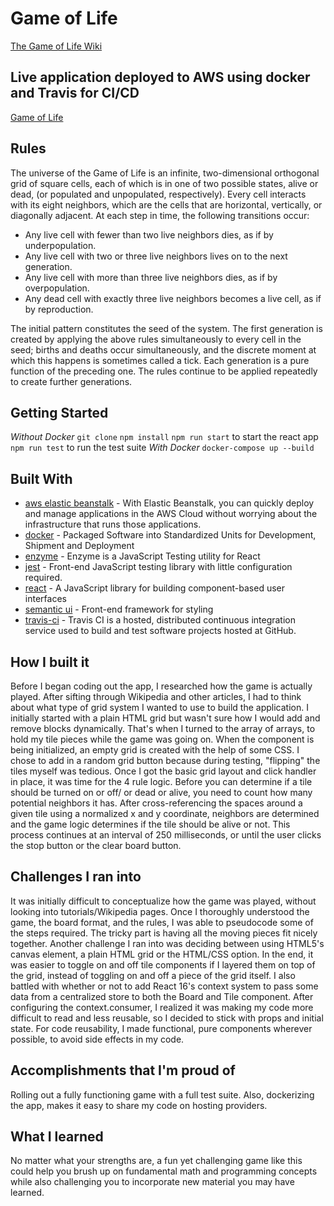 # Game of Life
[The Game of Life Wiki](https://en.wikipedia.org/wiki/Conway%27s_Game_of_Life)

## Live application deployed to AWS using docker and Travis for CI/CD
[Game of Life](http://gameoflife-env.txiujkakdk.us-east-1.elasticbeanstalk.com/)

## Rules

The universe of the Game of Life is an infinite, two-dimensional orthogonal grid of square cells, each of which is in one of two possible states, alive or dead, (or populated and unpopulated, respectively). Every cell interacts with its eight neighbors, which are the cells that are horizontal, vertically, or diagonally adjacent. At each step in time, the following transitions occur:

* Any live cell with fewer than two live neighbors dies, as if by underpopulation.
* Any live cell with two or three live neighbors lives on to the next generation.
* Any live cell with more than three live neighbors dies, as if by overpopulation.
* Any dead cell with exactly three live neighbors becomes a live cell, as if by reproduction.

The initial pattern constitutes the seed of the system. The first generation is created by applying the above rules simultaneously to every cell in the seed; births and deaths occur simultaneously, and the discrete moment at which this happens is sometimes called a tick. Each generation is a pure function of the preceding one. The rules continue to be applied repeatedly to create further generations.

## Getting Started
*Without Docker*
`git clone`
`npm install`
`npm run start` to start the react app
`npm run test` to run the test suite
*With Docker*
`docker-compose up --build`

## Built With
* [aws elastic beanstalk](https://aws.amazon.com/) - With Elastic Beanstalk, you can quickly deploy and manage applications in the AWS Cloud without worrying about the infrastructure that runs those applications.
* [docker](https://www.docker.com) - Packaged Software into Standardized Units for Development, Shipment and Deployment
* [enzyme](https://airbnb.io/enzyme/) - Enzyme is a JavaScript Testing utility for React
* [jest](https://jestjs.io/) - Front-end JavaScript testing library with little configuration required. 
* [react](https://reactjs.org/) - A JavaScript library for building component-based user interfaces
* [semantic ui](https://semantic-ui.com/) - Front-end framework for styling
* [travis-ci](https://semantic-ui.com/https://travis-ci.org) - Travis CI is a hosted, distributed continuous integration service used to build and test software projects hosted at GitHub.

## How I built it
Before I began coding out the app, I researched how the game is actually played. After sifting through Wikipedia and other articles, I had to think about what type of grid system I wanted to use to build the application. I initially started with a plain HTML grid but wasn't sure how I would add and remove blocks dynamically. That's when I turned to the array of arrays, to hold my tile pieces while the game was going on. When the component is being initialized, an empty grid is created with the help of some CSS. I chose to add in a random grid button because during testing, "flipping" the tiles myself was tedious. Once I got the basic grid layout and click handler in place, it was time for the 4 rule logic. Before you can determine if a tile should be turned on or off/ or dead or alive, you need to count how many potential neighbors it has. After cross-referencing the spaces around a given tile using a normalized x and y coordinate, neighbors are determined and the game logic determines if the tile should be alive or not. This process continues at an interval of 250 milliseconds, or until the user clicks the stop button or the clear board button.

## Challenges I ran into
It was initially difficult to conceptualize how the game was played, without looking into tutorials/Wikipedia pages. Once I thoroughly understood the game, the board format, and the rules, I was able to pseudocode some of the steps required. The tricky part is having all the moving pieces fit nicely together. Another challenge I ran into was deciding between using HTML5's canvas element, a plain HTML grid or the HTML/CSS option. In the end, it was easier to toggle on and off tile components if I layered them on top of the grid, instead of toggling on and off a piece of the grid itself. I also battled with whether or not to add React 16's context system to pass some data from a centralized store to both the Board and Tile component. After configuring the context.consumer, I realized it was making my code more difficult to read and less reusable, so I decided to stick with props and initial state. For code reusability, I made functional, pure components wherever possible, to avoid side effects in my code.

## Accomplishments that I'm proud of
Rolling out a fully functioning game with a full test suite. Also, dockerizing the app, makes it easy to share my code on hosting providers.

## What I learned
No matter what your strengths are, a fun yet challenging game like this could help you brush up on fundamental math and programming concepts while also challenging you to incorporate new material you may have learned.

